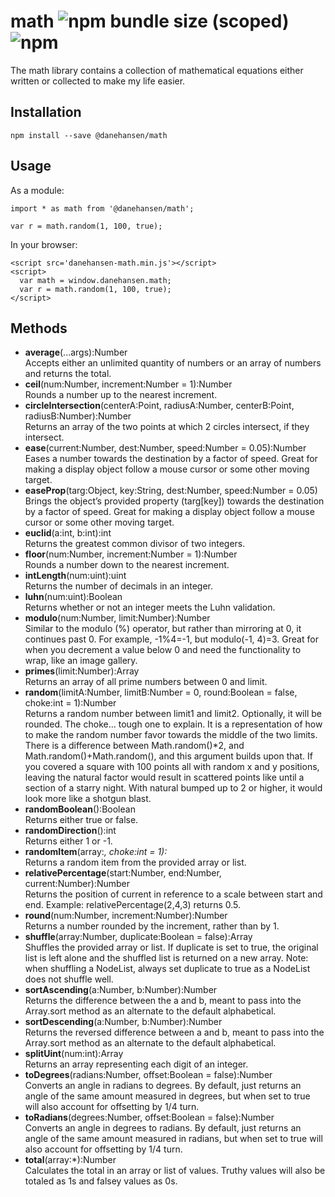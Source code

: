 # math ![npm bundle size (scoped)](https://img.shields.io/bundlephobia/minzip/@danehansen/math.svg) ![npm](https://img.shields.io/npm/dt/@danehansen/math.svg)

The math library contains a collection of mathematical equations either written or collected to make my life easier.

## Installation

`npm install --save @danehansen/math`

## Usage

As a module:

    import * as math from '@danehansen/math';

    var r = math.random(1, 100, true);

In your browser:

    <script src='danehansen-math.min.js'></script>
    <script>
      var math = window.danehansen.math;
      var r = math.random(1, 100, true);
    </script>

## Methods

- **average**(...args):Number  
  Accepts either an unlimited quantity of numbers or an array of numbers and returns the total.
- **ceil**(num:Number, increment:Number = 1):Number  
  Rounds a number up to the nearest increment.
- **circleIntersection**(centerA:Point, radiusA:Number, centerB:Point, radiusB:Number):Number  
  Returns an array of the two points at which 2 circles intersect, if they intersect.
- **ease**(current:Number, dest:Number, speed:Number = 0.05):Number  
  Eases a number towards the destination by a factor of speed. Great for making a display object follow a mouse cursor or some other moving target.
- **easeProp**(targ:Object, key:String, dest:Number, speed:Number = 0.05)  
  Brings the object’s provided property (targ[key]) towards the destination by a factor of speed. Great for making a display object follow a mouse cursor or some other moving target.
- **euclid**(a:int, b:int):int  
  Returns the greatest common divisor of two integers.
- **floor**(num:Number, increment:Number = 1):Number  
  Rounds a number down to the nearest increment.
- **intLength**(num:uint):uint  
  Returns the number of decimals in an integer.
- **luhn**(num:uint):Boolean  
  Returns whether or not an integer meets the Luhn validation.
- **modulo**(num:Number, limit:Number):Number  
  Similar to the modulo (%) operator, but rather than mirroring at 0, it continues past 0. For example, -1%4=-1, but modulo(-1, 4)=3. Great for when you decrement a value below 0 and need the functionality to wrap, like an image gallery.
- **primes**(limit:Number):Array  
  Returns an array of all prime numbers between 0 and limit.
- **random**(limitA:Number, limitB:Number = 0, round:Boolean = false, choke:int = 1):Number  
  Returns a random number between limit1 and limit2. Optionally, it will be rounded. The choke... tough one to explain. It is a representation of how to make the random number favor towards the middle of the two limits. There is a difference between Math.random()\*2, and Math.random()+Math.random(), and this argument builds upon that. If you covered a square with 100 points all with random x and y positions, leaving the natural factor would result in scattered points like until a section of a starry night. With natural bumped up to 2 or higher, it would look more like a shotgun blast.
- **randomBoolean**():Boolean  
  Returns either true or false.
- **randomDirection**():int  
  Returns either 1 or -1.
- **randomItem**(array:_, choke:int = 1):_  
  Returns a random item from the provided array or list.
- **relativePercentage**(start:Number, end:Number, current:Number):Number  
  Returns the position of current in reference to a scale between start and end. Example: relativePercentage(2,4,3) returns 0.5.
- **round**(num:Number, increment:Number):Number  
  Returns a number rounded by the increment, rather than by 1.
- **shuffle**(array:Number, duplicate:Boolean = false):Array  
  Shuffles the provided array or list. If duplicate is set to true, the original list is left alone and the shuffled list is returned on a new array. Note: when shuffling a NodeList, always set duplicate to true as a NodeList does not shuffle well.
- **sortAscending**(a:Number, b:Number):Number  
  Returns the difference between the a and b, meant to pass into the Array.sort method as an alternate to the default alphabetical.
- **sortDescending**(a:Number, b:Number):Number  
  Returns the reversed difference between a and b, meant to pass into the Array.sort method as an alternate to the default alphabetical.
- **splitUint**(num:int):Array  
  Returns an array representing each digit of an integer.
- **toDegrees**(radians:Number, offset:Boolean = false):Number  
  Converts an angle in radians to degrees. By default, just returns an angle of the same amount measured in degrees, but when set to true will also account for offsetting by 1/4 turn.
- **toRadians**(degrees:Number, offset:Boolean = false):Number  
  Converts an angle in degrees to radians. By default, just returns an angle of the same amount measured in radians, but when set to true will also account for offsetting by 1/4 turn.
- **total**(array:\*):Number  
  Calculates the total in an array or list of values. Truthy values will also be totaled as 1s and falsey values as 0s.
